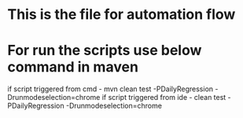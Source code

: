 # This is the file for automation flow


# For run the scripts use below command in maven

   if script triggered from cmd - mvn clean test -PDailyRegression -Drunmodeselection=chrome 
   if script triggered from ide - clean test -PDailyRegression -Drunmodeselection=chrome 